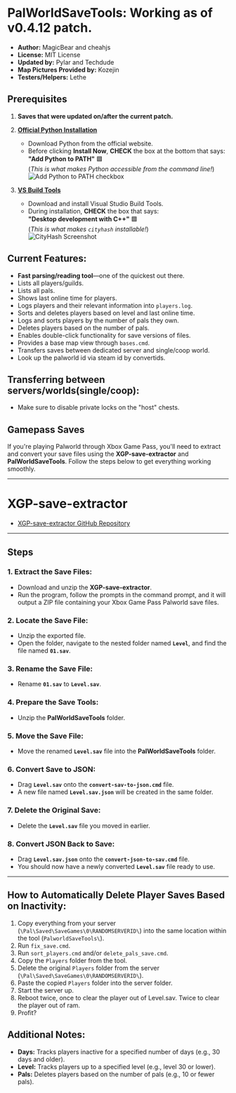 # PalWorldSaveTools: Working as of v0.4.12 patch.

- **Author:** MagicBear and cheahjs 
- **License:** MIT License  
- **Updated by:** Pylar and Techdude  
- **Map Pictures Provided by:** Kozejin 
- **Testers/Helpers:** Lethe

## Prerequisites

1. **Saves that were updated on/after the current patch.**

2. **[Official Python Installation](https://www.python.org/downloads)**
   - Download Python from the official website.
   - Before clicking **Install Now**, **CHECK** the box at the bottom that says:  
     **"Add Python to PATH"** 🟩  
     (*This is what makes Python accessible from the command line!*)  
     ![Add Python to PATH checkbox](https://i.imgur.com/SCJEkdJ.png)

3. **[VS Build Tools](https://visualstudio.microsoft.com/visual-cpp-build-tools/)**
   - Download and install Visual Studio Build Tools.
   - During installation, **CHECK** the box that says:  
     **"Desktop development with C++"** 🟩  
     (*This is what makes `cityhash` installable!*)  
     ![CityHash Screenshot](https://i.imgur.com/RZGZ9So.png)


## Current Features:
- **Fast parsing/reading tool**—one of the quickest out there.
- Lists all players/guilds.
- Lists all pals.
- Shows last online time for players.
- Logs players and their relevant information into `players.log`.
- Sorts and deletes players based on level and last online time.
- Logs and sorts players by the number of pals they own.
- Deletes players based on the number of pals.
- Enables double-click functionality for save versions of files.
- Provides a base map view through `bases.cmd`.
- Transfers saves between dedicated server and single/coop world.
- Look up the palworld id via steam id by convertids.

## Transferring between servers/worlds(single/coop):
- Make sure to disable private locks on the "host" chests.

## Gamepass Saves

If you're playing Palworld through Xbox Game Pass, you'll need to extract and convert your save files using the **XGP-save-extractor** and **PalWorldSaveTools**. Follow the steps below to get everything working smoothly.

---

# XGP-save-extractor
- [XGP-save-extractor GitHub Repository](https://github.com/Z1ni/XGP-save-extractor)

---

## Steps

### 1. **Extract the Save Files:**
   - Download and unzip the **XGP-save-extractor**.
   - Run the program, follow the prompts in the command prompt, and it will output a ZIP file containing your Xbox Game Pass Palworld save files.

### 2. **Locate the Save File:**
   - Unzip the exported file.
   - Open the folder, navigate to the nested folder named **`Level`**, and find the file named **`01.sav`**.

### 3. **Rename the Save File:**
   - Rename **`01.sav`** to **`Level.sav`**.

### 4. **Prepare the Save Tools:**
   - Unzip the **PalWorldSaveTools** folder.

### 5. **Move the Save File:**
   - Move the renamed **`Level.sav`** file into the **PalWorldSaveTools** folder.

### 6. **Convert Save to JSON:**
   - Drag **`Level.sav`** onto the **`convert-sav-to-json.cmd`** file.
   - A new file named **`Level.sav.json`** will be created in the same folder.

### 7. **Delete the Original Save:**
   - Delete the **`Level.sav`** file you moved in earlier.

### 8. **Convert JSON Back to Save:**
   - Drag **`Level.sav.json`** onto the **`convert-json-to-sav.cmd`** file.
   - You should now have a newly converted **`Level.sav`** file ready to use.

---

## How to Automatically Delete Player Saves Based on Inactivity:
1. Copy everything from your server (`\Pal\Saved\SaveGames\0\RANDOMSERVERID\`) into the same location within the tool (`PalworldSaveTools\`).
2. Run `fix_save.cmd`.
3. Run `sort_players.cmd` and/or `delete_pals_save.cmd`.
4. Copy the `Players` folder from the tool.
5. Delete the original `Players` folder from the server (`\Pal\Saved\SaveGames\0\RANDOMSERVERID\`).
6. Paste the copied `Players` folder into the server folder.
7. Start the server up.
8. Reboot twice, once to clear the player out of Level.sav. Twice to clear the player out of ram. 
9. Profit?

## Additional Notes:
- **Days:** Tracks players inactive for a specified number of days (e.g., 30 days and older).
- **Level:** Tracks players up to a specified level (e.g., level 30 or lower).
- **Pals:** Deletes players based on the number of pals (e.g., 10 or fewer pals).
